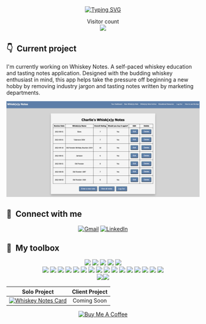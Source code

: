 <div align="center">
<a href="https://git.io/typing-svg"><img src="https://readme-typing-svg.herokuapp.com?font=Special+Elite&size=48&duration=4000&pause=800&color=607EAA&background=000000&center=true&multiline=true&width=1000&height=300&lines=Hi%2C+I'm+Todd.;Full+Stack+Software+Developer;Coffee+Enthusiast;Serial+Kilter;BBQ+Fanatic" alt="Typing SVG" /></a></div>

<p align="center"> 
  Visitor count<br>
  <img src="https://profile-counter.glitch.me/toddcmccoy/count.svg" />
</p>



## 👇 &nbsp;Current project


I'm currently working on Whiskey Notes. A self-paced whiskey education and tasting notes application. Designed with the budding whiskey enthusiast in mind, this app helps take the pressure off beginning a new hobby by removing industry jargon and tasting notes written by marketing departments.

<img src="https://github.com/toddcmccoy/toddcmccoy/blob/main/whiskey-note-dashboard.png" />


## 🖖 &nbsp;Connect with me
<p align="center">
<a href="mailto:tcmccoy@gmail.com"><img src="https://img.shields.io/badge/Gmail-D14836?style=for-the-badge&logo=gmail&logoColor=white" alt="Gmail" /></a>
<a href="https://www.linkedin.com/in/toddcmccoy/"><img src="https://img.shields.io/badge/LinkedIn-0077B5?style=for-the-badge&logo=linkedin&logoColor=white" alt="LinkedIn" /></a>
</p>

## 🧰 &nbsp;My toolbox
<div align="center">
<img src="https://img.shields.io/badge/html5-%23E34F26.svg?style=for-the-badge&logo=html5&logoColor=white" />
<img src="https://img.shields.io/badge/css3-%231572B6.svg?style=for-the-badge&logo=css3&logoColor=white" />
<img src="https://img.shields.io/badge/javascript-%23323330.svg?style=for-the-badge&logo=javascript&logoColor=%23F7DF1E" />
<img src="https://img.shields.io/badge/react-%2320232a.svg?style=for-the-badge&logo=react&logoColor=%2361DAFB" />
<img src="https://img.shields.io/badge/redux-%23593d88.svg?style=for-the-badge&logo=redux&logoColor=white" />
</div>
<div align="center">
<img src="https://img.shields.io/badge/.NET-5C2D91?style=for-the-badge&logo=.net&logoColor=white" />
<img src="https://img.shields.io/badge/c%23-%23239120.svg?style=for-the-badge&logo=c-sharp&logoColor=white" />
<img src="https://img.shields.io/badge/express.js-%23404d59.svg?style=for-the-badge&logo=express&logoColor=%2361DAFB" />
<img src="https://img.shields.io/badge/github-%23121011.svg?style=for-the-badge&logo=github&logoColor=white" />
<img src="https://img.shields.io/badge/jira-%230A0FFF.svg?style=for-the-badge&logo=jira&logoColor=white" />
<img src="https://img.shields.io/badge/jquery-%230769AD.svg?style=for-the-badge&logo=jquery&logoColor=white" />
<img src="https://img.shields.io/badge/MUI-%230081CB.svg?style=for-the-badge&logo=mui&logoColor=white" />
<img src="https://img.shields.io/badge/NPM-%23000000.svg?style=for-the-badge&logo=npm&logoColor=white" />
<img src="https://img.shields.io/badge/node.js-6DA55F?style=for-the-badge&logo=node.js&logoColor=white" />
<img src="https://img.shields.io/badge/Notion-%23000000.svg?style=for-the-badge&logo=notion&logoColor=white" />
<img src="https://img.shields.io/badge/Postman-FF6C37?style=for-the-badge&logo=postman&logoColor=white" />
<img src="https://img.shields.io/badge/postgres-%23316192.svg?style=for-the-badge&logo=postgresql&logoColor=white" />
<img src="https://img.shields.io/badge/React_Router-CA4245?style=for-the-badge&logo=react-router&logoColor=white" />
<img src="https://img.shields.io/badge/Sketch-FFB387?style=for-the-badge&logo=sketch&logoColor=black" />
<img src="https://img.shields.io/badge/Trello-0052CC?style=for-the-badge&logo=trello&logoColor=white" />
<img src="https://img.shields.io/badge/Visual%20Studio%20Code-0078d7.svg?style=for-the-badge&logo=visual-studio-code&logoColor=white" />
</div>
<div align="center">
<img height="240em" src="https://github-readme-stats.vercel.app/api?username=toddcmccoy&show_icons=true&theme=dark&hide_border=true&count_private=true&include_all_commits=true" /><img height="240em" src="https://github-readme-stats.vercel.app/api/top-langs/?username=toddcmccoy&show_icons=true&theme=dark&hide_border=true" />


Solo Project | Client Project | 
:------------: | :-------------: | 
[![Whiskey Notes Card](https://github-readme-stats.vercel.app/api/pin/?username=toddcmccoy&repo=whiskey_notes&show_icons=true&theme=dark&hide_border=true)](https://github.com/toddcmccoy/whiskey_notes) | Coming Soon |

</div>
<p align="center">
<a href="https://www.buymeacoffee.com/toddcmccoy" target="_blank"><img src="https://cdn.buymeacoffee.com/buttons/v2/default-red.png" alt="Buy Me A Coffee" width="150" ></a></p>

<!---
toddcmccoy/toddcmccoy is a ✨ special ✨ repository because its `README.md` (this file) appears on your GitHub profile.
You can click the Preview link to take a look at your changes.
--->
